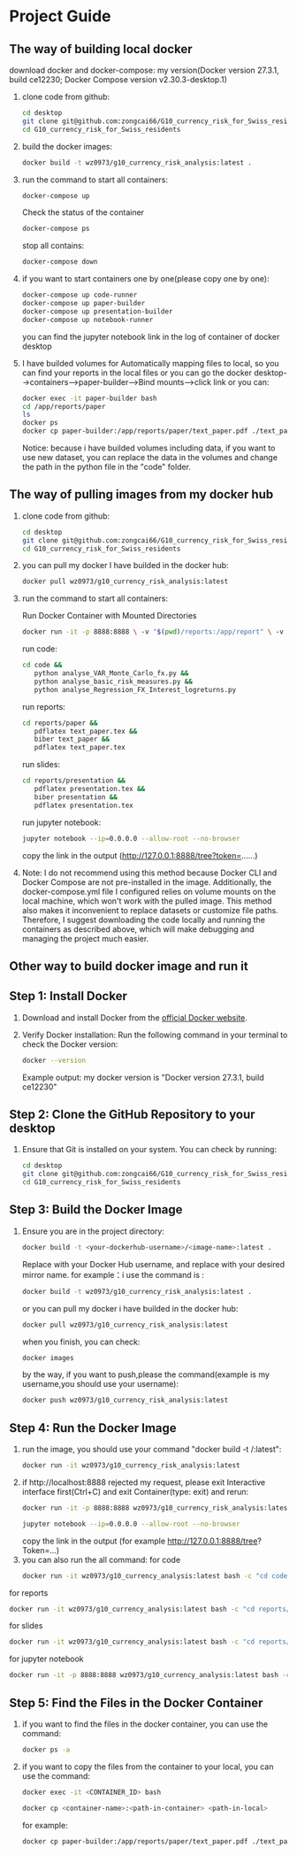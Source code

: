 # Project Guide

## The way of building local docker
download docker and docker-compose: my version(Docker version 27.3.1, build ce12230; Docker Compose version v2.30.3-desktop.1)
1. clone code from github:
   ```bash
   cd desktop
   git clone git@github.com:zongcai66/G10_currency_risk_for_Swiss_residents.git
   cd G10_currency_risk_for_Swiss_residents
   ```
2. build the docker images:
   ```bash
   docker build -t wz0973/g10_currency_risk_analysis:latest .
   ```
3. run the command to start all containers:
   ```bash
   docker-compose up
   ```
   Check the status of the container
   ```bash
   docker-compose ps
   ```
   stop all contains:
   ```bash
   docker-compose down
   ```
4. if you want to start containers one by one(please copy one by one):
   ```bash
   docker-compose up code-runner
   docker-compose up paper-builder
   docker-compose up presentation-builder
   docker-compose up notebook-runner
   ```
   you can find the jupyter notebook link in the log of container of docker desktop

5. I have builded volumes for Automatically mapping files to local, so you can find your reports in the local files or you can go the docker desktop-->containers-->paper-builder-->Bind mounts-->click link
   or you can:
   ```bash
   docker exec -it paper-builder bash
   cd /app/reports/paper
   ls
   docker ps
   docker cp paper-builder:/app/reports/paper/text_paper.pdf ./text_paper.pdf
   ```
   Notice: because i have builded volumes including data, if you want to use new dataset, you can replace the data in the volumes and change the path in the python file in the "code" folder.

## The way of pulling images from my docker hub

1. clone code from github:
   ```bash
   cd desktop
   git clone git@github.com:zongcai66/G10_currency_risk_for_Swiss_residents.git
   cd G10_currency_risk_for_Swiss_residents
   ```
2. you can pull my docker I have builded in the docker hub:
   ```bash
   docker pull wz0973/g10_currency_risk_analysis:latest
   ```
3. run the command to start all containers:

   Run Docker Container with Mounted Directories
   ```bash
   docker run -it -p 8888:8888 \ -v "$(pwd)/reports:/app/report" \ -v "$(pwd)/data:/app/data" \ wz0973/g10_currency_risk_analysis:latest
   ```
   run code:
   ```bash
   cd code &&
      python analyse_VAR_Monte_Carlo_fx.py &&
      python analyse_basic_risk_measures.py &&
      python analyse_Regression_FX_Interest_logreturns.py
   ```
   run reports:
   ```bash
   cd reports/paper &&
      pdflatex text_paper.tex &&
      biber text_paper &&
      pdflatex text_paper.tex
   ```
   run slides:
   ```bash
   cd reports/presentation &&
      pdflatex presentation.tex &&
      biber presentation &&
      pdflatex presentation.tex
   ```
   run jupyter notebook:
   ```bash
   jupyter notebook --ip=0.0.0.0 --allow-root --no-browser
   ```
   copy the link in the output (http://127.0.0.1:8888/tree?token=......)

4. Note: I do not recommend using this method because Docker CLI and Docker Compose are not pre-installed in the image. Additionally, the docker-compose.yml file I configured relies on volume mounts on the local machine, which won't work with the pulled image. This method also makes it inconvenient to replace datasets or customize file paths. Therefore, I suggest downloading the code locally and running the containers as described above, which will make debugging and managing the project much easier.

## Other way to build docker image and run it

## Step 1: Install Docker

1. Download and install Docker from the [official Docker website](https://www.docker.com/products/docker-desktop).

2. Verify Docker installation:
   Run the following command in your terminal to check the Docker version:
   ```bash
   docker --version
   ```
   Example output:
   my docker version is "Docker version 27.3.1, build ce12230"

## Step 2: Clone the GitHub Repository to your desktop

1. Ensure that Git is installed on your system. You can check by running:
   ```bash
   cd desktop
   git clone git@github.com:zongcai66/G10_currency_risk_for_Swiss_residents.git
   cd G10_currency_risk_for_Swiss_residents
   ```

## Step 3: Build the Docker Image

1. Ensure you are in the project directory:
   ```bash
   docker build -t <your-dockerhub-username>/<image-name>:latest .
   ```
   Replace <your-dockerhub-username> with your Docker Hub username, and replace <image-name> with your desired mirror name.
   for example：i use the command is :
   ```bash
   docker build -t wz0973/g10_currency_risk_analysis:latest .
   ```
   or you can pull my docker i have builded in the docker hub:
   ```bash
   docker pull wz0973/g10_currency_risk_analysis:latest
   ```
   when you finish, you can check:
   ```bash
   docker images
   ```
    by the way, if you want to push,please the command(example is my username,you should use your username):
   ```bash
   docker push wz0973/g10_currency_risk_analysis:latest
   ```

## Step 4: Run the Docker Image
1. run the image, you should use your command "docker build -t <your-dockerhub-username>/<image-name>:latest":
   ```bash
   docker run -it wz0973/g10_currency_risk_analysis:latest
   ```
2. if http://localhost:8888 rejected my request, please exit Interactive interface first(Ctrl+C) and exit Container(type: exit) and rerun:
   ```bash
   docker run -it -p 8888:8888 wz0973/g10_currency_risk_analysis:latest
   ```
   ```bash
   jupyter notebook --ip=0.0.0.0 --allow-root --no-browser
   ```
   copy the link in the output (for example http://127.0.0.1:8888/tree? Token=...)
3. you can also run the all command:
  for code
   ```bash
   docker run -it wz0973/g10_currency_analysis:latest bash -c "cd code && python analyse_VAR_Monte_Carlo_fx.py"
   ```
  for reports
   ```bash
   docker run -it wz0973/g10_currency_analysis:latest bash -c "cd reports/paper && pdflatex text_paper.tex && biber text_paper && pdflatex text_paper.tex"
   ```
  for slides
   ```bash
   docker run -it wz0973/g10_currency_analysis:latest bash -c "cd reports/presentation && pdflatex presentation.tex && biber presentation && pdflatex presentation.tex"
   ```
  for jupyter notebook
   ```bash
   docker run -it -p 8888:8888 wz0973/g10_currency_analysis:latest bash -c "jupyter notebook --ip=0.0.0.0 --allow-root --no-browser"
   ```

## Step 5: Find the Files in the Docker Container
1. if you want to find the files in the docker container, you can use the command:
   ```bash
   docker ps -a
   ```
2. if you want to copy the files from the container to your local, you can use the command:
   ```bash
   docker exec -it <CONTAINER_ID> bash
   ```

   ```bash
   docker cp <container-name>:<path-in-container> <path-in-local>
   ```
   for example:
   ```bash
   docker cp paper-builder:/app/reports/paper/text_paper.pdf ./text_paper.pdf
   ```
